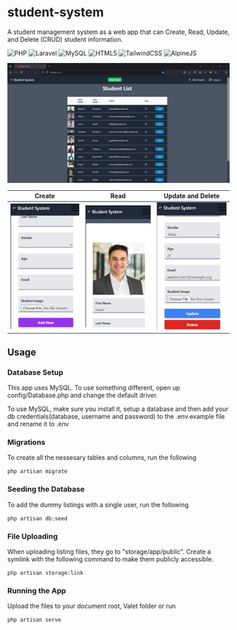 # student-system

A student management system as a web app that can Create, Read, Update, and Delete (CRUD) student information.

![PHP](https://img.shields.io/badge/-PHP-777BB4?style=flat-square&logo=php&logoColor=white)
![Laravel](https://img.shields.io/badge/-Laravel-FF2D20?style=flat-square&logo=laravel&logoColor=white)
![MySQL](https://img.shields.io/badge/-MySQL-4479A1?style=flat-square&logo=mysql&logoColor=white)
![HTML5](https://img.shields.io/badge/-HTML5-E34F26?style=flat-square&logo=html5&logoColor=white)
![TailwindCSS](https://img.shields.io/badge/-TailwindCSS-38B2AC?style=flat-square&logo=tailwind-css&logoColor=white)
![AlpineJS](https://img.shields.io/badge/-AlpineJS-8DB500?style=flat-square&logo=alpine.js&logoColor=white)

![image coming soon](/public/images/student-system-2.jpg)

| Create                               | Read                             | Update and Delete                                      |
| ------------------------------------ | -------------------------------- | ------------------------------------------------------ |
| ![Create](/public/images/create.jpg) | ![Read](/public/images/read.jpg) | ![Update and Delete](/public/images/update-delete.jpg) |

## Usage

### Database Setup

This app uses MySQL. To use something different, open up config/Database.php and change the default driver.

To use MySQL, make sure you install it, setup a database and then add your db credentials(database, username and password) to the .env.example file and rename it to .env

### Migrations

To create all the nessesary tables and columns, run the following

```
php artisan migrate
```

### Seeding the Database

To add the dummy listings with a single user, run the following

```
php artisan db:seed
```

### File Uploading

When uploading listing files, they go to "storage/app/public". Create a symlink with the following command to make them publicly accessible.

```
php artisan storage:link
```

### Running the App

Upload the files to your document root, Valet folder or run

```
php artisan serve
```
